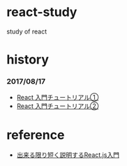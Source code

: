 # react-study
study of react

# history
### 2017/08/17
+ [React 入門チュートリアル①](http://qiita.com/stivan622/items/ef4a0b9d5c5190b0e150)
+ [React 入門チュートリアル②](http://qiita.com/stivan622/items/96777804fd0d9ba1f6d1)

# reference
 + [出来る限り短く説明するReact.js入門](http://qiita.com/rgbkids/items/8ec309d1bf5e203d2b19)
